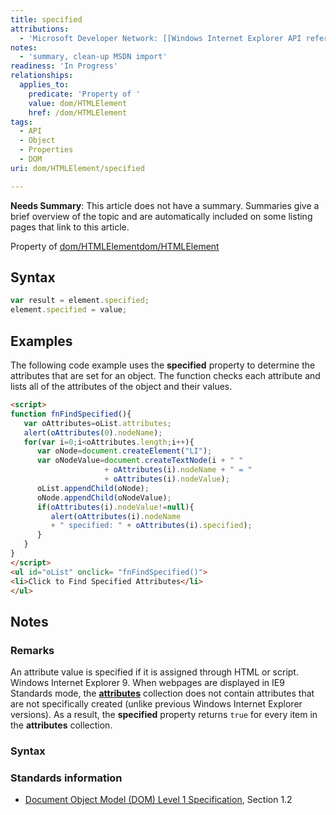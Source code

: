 ```yaml
---
title: specified
attributions:
  - 'Microsoft Developer Network: [[Windows Internet Explorer API reference](http://msdn.microsoft.com/en-us/library/ie/hh828809%28v=vs.85%29.aspx) Article]'
notes:
  - 'summary, clean-up MSDN import'
readiness: 'In Progress'
relationships:
  applies_to:
    predicate: 'Property of '
    value: dom/HTMLElement
    href: /dom/HTMLElement
tags:
  - API
  - Object
  - Properties
  - DOM
uri: dom/HTMLElement/specified

---
```

**Needs Summary**: This article does not have a summary. Summaries give a brief overview of the topic and are automatically included on some listing pages that link to this article.

Property of [dom/HTMLElement](/dom/HTMLElement)[dom/HTMLElement](/dom/HTMLElement)

## Syntax

``` js
var result = element.specified;
element.specified = value;
```

## Examples

The following code example uses the **specified** property to determine the attributes that are set for an object. The function checks each attribute and lists all of the attributes of the object and their values.

``` html
<script>
function fnFindSpecified(){
   var oAttributes=oList.attributes;
   alert(oAttributes(0).nodeName);
   for(var i=0;i<oAttributes.length;i++){
      var oNode=document.createElement("LI");
      var oNodeValue=document.createTextNode(i + " "
                     + oAttributes(i).nodeName + " = "
                     + oAttributes(i).nodeValue);
      oList.appendChild(oNode);
      oNode.appendChild(oNodeValue);
      if(oAttributes(i).nodeValue!=null){
         alert(oAttributes(i).nodeName
         + " specified: " + oAttributes(i).specified);
      }
   }
}
</script>
<ul id="oList" onclick= "fnFindSpecified()">
<li>Click to Find Specified Attributes</li>
</ul>
```

## Notes

### Remarks

An attribute value is specified if it is assigned through HTML or script. Windows Internet Explorer 9. When webpages are displayed in IE9 Standards mode, the [**attributes**](/dom/Node/attributes) collection does not contain attributes that are not specifically created (unlike previous Windows Internet Explorer versions). As a result, the **specified** property returns `true` for every item in the **attributes** collection.

### Syntax

### Standards information

-   [Document Object Model (DOM) Level 1 Specification](http://go.microsoft.com/fwlink/p/?linkid=161725), Section 1.2
